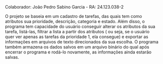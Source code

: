 Colaborador: João Pedro Sabino Garcia - RA: 24.123.038-2

O projeto se baseia em um cadastro de tarefas, das quais tem como atributos sua prioridade, descrição, categoria e estado. Além disso, o programa tem capacidade do usuário conseguir alterar os atributos da sua tarefa, listá-las, filtrar a lista a partir dos atributos ( ou seja, se o usuário quer ver apenas as tarefas da prioridade 1, ela consegue) e exportar as informações em arquivos de texto direcionados da sua escolha. O programa também armazena os dados salvos em um arquivo binário do qual após encerrar o programa e rodá-lo novamente, as informações ainda estarão salvas. 
